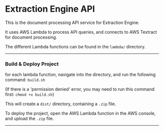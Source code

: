 # Extraction Engine API

This is the document processing API service for Extraction Engine.

It uses AWS Lambda to process API queries, and connects to AWS Textract for document processing.

The different Lambda functions can be found in the `lambda/` directory.

---

### Build & Deploy Project

for each lambda function, navigate into the directory, and run the following command: `build.sh`

(If there is a 'permission denied' error, you may need to run this command first: `chmod +x build.sh`)

This will create a `dist/` directory, containing a `.zip` file.

To deploy the project, open the AWS Lambda function in the AWS console, and upload the `.zip` file.

---
